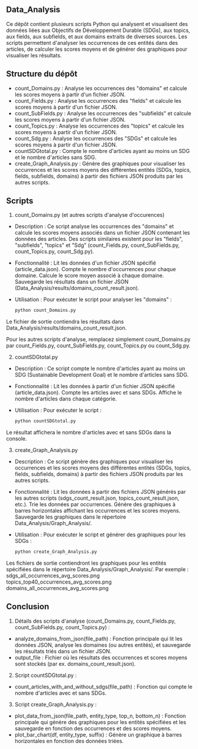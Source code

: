 ## Data_Analysis

Ce dépôt contient plusieurs scripts Python qui analysent et visualisent des données liées aux Objectifs de Développement Durable (SDGs), aux topics, aux fields, aux subfields, et aux domains extraits de diverses sources. Les scripts permettent d'analyser les occurrences de ces entités dans des articles, de calculer les scores moyens et de générer des graphiques pour visualiser les résultats.

## Structure du dépôt

- count_Domains.py : Analyse les occurrences des "domains" et calcule les scores moyens à partir d'un fichier JSON.
- count_Fields.py : Analyse les occurrences des "fields" et calcule les scores moyens à partir d'un fichier JSON.
- count_SubFields.py : Analyse les occurrences des "subfields" et calcule les scores moyens à partir d'un fichier JSON.
- count_Topics.py : Analyse les occurrences des "topics" et calcule les scores moyens à partir d'un fichier JSON.
- count_Sdg.py : Analyse les occurrences des "SDGs" et calcule les scores moyens à partir d'un fichier JSON.
- countSDGtotal.py : Compte le nombre d'articles ayant au moins un SDG et le nombre d'articles sans SDG.
- create_Graph_Analysis.py : Génère des graphiques pour visualiser les occurrences et les scores moyens des différentes entités (SDGs, topics, fields, subfields, domains) à partir des fichiers JSON produits par les autres scripts.


## Scripts

1. count_Domains.py (et autres scripts d'analyse d'occurences)
- Description :
Ce script analyse les occurrences des "domains" et calcule les scores moyens associés dans un fichier JSON contenant les données des articles. Des scripts similaires existent pour les "fields", "subfields", "topics" et "Sdg" (count_Fields.py, count_SubFields.py, count_Topics.py, count_Sdg.py).

- Fonctionnalité :
Lit les données d'un fichier JSON spécifié (article_data.json).
Compte le nombre d'occurrences pour chaque domaine.
Calcule le score moyen associé à chaque domaine.
Sauvegarde les résultats dans un fichier JSON (Data_Analysis/results/domains_count_result.json).

- Utilisation :
Pour exécuter le script pour analyser les "domains" :

    ```bash
    python count_Domains.py
    ```

Le fichier de sortie contiendra les résultats dans Data_Analysis/results/domains_count_result.json.

Pour les autres scripts d'analyse, remplacez simplement count_Domains.py par count_Fields.py, count_SubFields.py, count_Topics.py ou count_Sdg.py.

2. countSDGtotal.py
- Description :
Ce script compte le nombre d'articles ayant au moins un SDG (Sustainable Development Goal) et le nombre d'articles sans SDG.

- Fonctionnalité :
Lit les données à partir d'un fichier JSON spécifié (article_data.json).
Compte les articles avec et sans SDGs.
Affiche le nombre d'articles dans chaque catégorie.

- Utilisation :
Pour exécuter le script :

    ```bash
    python countSDGtotal.py
    ```

Le résultat affichera le nombre d'articles avec et sans SDGs dans la console.

3. create_Graph_Analysis.py
- Description :
Ce script génère des graphiques pour visualiser les occurrences et les scores moyens des différentes entités (SDGs, topics, fields, subfields, domains) à partir des fichiers JSON produits par les autres scripts.

- Fonctionnalité :
Lit les données à partir des fichiers JSON générés par les autres scripts (sdgs_count_result.json, topics_count_result.json, etc.).
Trie les données par occurrences.
Génère des graphiques à barres horizontales affichant les occurrences et les scores moyens.
Sauvegarde les graphiques dans le répertoire Data_Analysis/Graph_Analysis/.

- Utilisation :
Pour exécuter le script et générer des graphiques pour les SDGs :

    ```bash
    python create_Graph_Analysis.py
    ```

Les fichiers de sortie contiendront les graphiques pour les entités spécifiées dans le répertoire Data_Analysis/Graph_Analysis/. Par exemple :
sdgs_all_occurrences_avg_scores.png
topics_top40_occurrences_avg_scores.png
domains_all_occurrences_avg_scores.png


## Conclusion

1. Détails des scripts d'analyse (count_Domains.py, count_Fields.py, count_SubFields.py, count_Topics.py) :
- analyze_domains_from_json(file_path) : Fonction principale qui lit les données JSON, analyse les domaines (ou autres entités), et sauvegarde les résultats triés dans un fichier JSON.
- output_file : Fichier où les résultats des occurrences et scores moyens sont stockés (par ex. domains_count_result.json).

2. Script countSDGtotal.py :
- count_articles_with_and_without_sdgs(file_path) : Fonction qui compte le nombre d'articles avec et sans SDGs.

3. Script create_Graph_Analysis.py :
- plot_data_from_json(file_path, entity_type, top_n, bottom_n) : Fonction principale qui génère des graphiques pour les entités spécifiées et les sauvegarde en fonction des occurrences et des scores moyens.
- plot_bar_chart(df, entity_type, suffix) : Génère un graphique à barres horizontales en fonction des données triées.